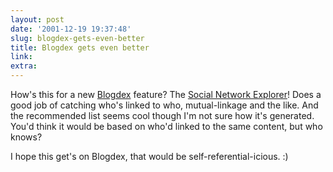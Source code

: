 ```yaml
---
layout: post
date: '2001-12-19 19:37:48'
slug: blogdex-gets-even-better
title: Blogdex gets even better
link: 
extra: 
---
```


How's this for a new [Blogdex](http://blogdex.media.mit.edu) feature? The [Social Network Explorer](http://blogdex.media.mit.edu/socnet/index.asp?ego=pixelised.com)! Does a good job of catching who's linked to who, mutual-linkage and the like. And the recommended list seems cool though I'm not sure how it's generated. You'd think it would be based on who'd linked to the same content, but who knows?

I hope this get's on Blogdex, that would be self-referential-icious. :)